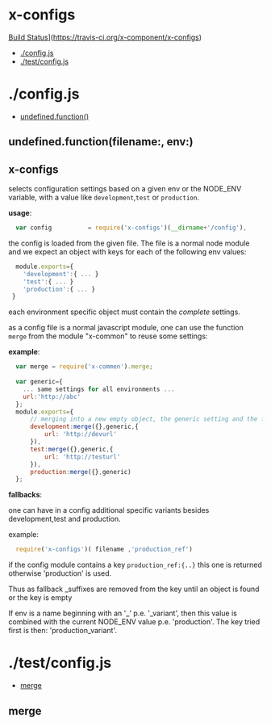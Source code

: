 # x-configs

[Build Status](https://travis-ci.org/x-component/x-configs.png?v1.0.0)](https://travis-ci.org/x-component/x-configs)

- [./config.js](#configjs) 
- [./test/config.js](#testconfigjs) 

# ./config.js

  - [undefined.function()](#undefinedfunctionfilenameenv)

## undefined.function(filename:, env:)

  x-configs
  ---------
  selects configuration settings based on a given env or the NODE_ENV variable, with a value like `development`,`test` or `production`.
  
  **usage**:
  
```js
  var config          = require('x-configs')(__dirname+'/config'),
```

  
  the config is loaded from the given file. The file is a normal node module
  and we expect an object with keys for each of the following env values:
  
```js
  module.exports={
    'development':{ ... }
    'test':{ ... }
    'production':{ ... }
 }
```

  
  each environment specific object must contain the *complete* settings.
  
  as a config file is a normal javascript module, one can use the function `merge` from the module "x-common" to reuse some settings:
  
  **example**:
  
```js
  var merge = require('x-commen').merge;
  
  var generic={
    ... same settings for all environments ...
    url:'http://abc'
  };
  module.exports={
      // merging into a new empty object, the generic setting and the following overriding settings
      development:merge({},generic,{
          url: 'http://devurl'
      }),
      test:merge({},generic,{
          url: 'http://testurl'
      }),
      production:merge({},generic)
  };
```

  
  **fallbacks**:
  
  one can have in a config additional specific variants besides development,test and production.
  
  example:
  
```js
  require('x-configs')( filename ,'production_ref')
```

  
  if the config module contains a key `production_ref:{..}` this one is returned otherwise
  'production' is used.
  
  Thus as fallback _suffixes are removed from the key until an object is found or the key is empty
  
  If env is a name beginning with an '_' p.e. '_variant', then this value is combined with
  the current NODE_ENV value p.e. 'production'. The key tried first is then: 'production_variant'.

# ./test/config.js

  - [merge](#merge)

## merge

  
